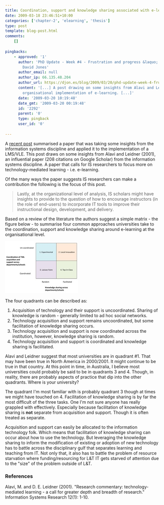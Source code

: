 ```yaml
---
title: Coordination, support and knowledge sharing associated with e-learning - where does your organisation fit?
date: 2009-03-18 23:46:51+10:00
categories: ['chapter-2', 'elearning', 'thesis']
type: post
template: blog-post.html
comments:
    []
    
pingbacks:
    - approved: '1'
      author: 'PhD Update - Week #4 - Frustration and progress &laquo; The Weblog of (a)
        David Jones'
      author_email: null
      author_ip: 66.135.48.204
      author_url: https://djon.es/blog/2009/03/20/phd-update-week-4-frustration-and-progress/
      content: '[...] A post drawing on some insights from Alavi and Leidner (2001) about
        organisational implementation of e-learning. [...]'
      date: '2009-03-20 10:19:48'
      date_gmt: '2009-03-20 00:19:48'
      id: '2292'
      parent: '0'
      type: pingback
      user_id: '0'
    
---
```

A [recent post](/blog2/2009/03/13/virtual-learning-environments-three-implementation-perspectives/) summarised a paper that was taking some insights from the information systems discipline and applied it to the implementation of a LMS/VLE. This post draws on some insights from Alavi and Leidner (2001), an influential paper (208 citations on Google Scholar) from the information systems discipline. A paper that calls for IS researchers to focus more on technology-mediated learning - i.e. e-learning.

Of the many ways the paper suggests IS researchers can make a contribution the following is the focus of this post.

> Lastly, at the organizational level of analysis, IS scholars might have insights to provide to the question of how to encourage instructors (in the role of end-users) to incorporate IT tools to improve their instructional design, development, and delivery.

Based on a review of the literature the authors suggest a simple matrix - the figure below - to summarise four common approaches universities take to the coordination, support and knowledge sharing around e-learning at the organisational level.

[![Coordination, support and knowledge sharing](images/3365509860_1015d5f39f_m.jpg)](http://www.flickr.com/photos/david_jones/3365509860/ "Coordination, support and knowledge sharing by David T Jones, on Flickr")

The four quadrants can be described as:

1. Acquisition of technology and their support is uncoordinated. Sharing of knowledge is random - generally limited to ad hoc social networks.
2. Technology acquisition and support remains uncoordinated, but some facilitation of knowledge sharing occurs.
3. Technology acquisition and support is now coordinated across the institution, however, knowledge sharing is random.
4. Technology acquisition and support is coordinated and knowledge sharing is facilitated.

Alavi and Leidner suggest that most universities are in quadrant #1. That may have been true in North America in 2000/2001. It might continue to be true in that country. At this point in time, in Australia, I believe most universities could probably be said to be in quadrants 3 and 4. Though, in reality, there are probably aspects of practice that dip into the other quadrants. Where is your university?

The quadrant I'm most familiar with is probably quadrant 3 though at times we might have touched on 4. Facilitation of knowledge sharing is by far the most difficult of the three tasks. One I'm not sure anyone has really grappled with effectively. Especially because facilitation of knowledge sharing is **not** separate from acquisition and support. Though it is often treated as separate.

Acquisition and support can easily be allocated to the information technology folk. Which means that facilitation of knowledge sharing can occur about how to use the technology. But leveraging the knowledge sharing to inform the modification of existing or adoption of new technology has to battle across the disciplinary gulf that separates learning and teaching from IT. Not only that, it also has to battle the problem of resource starvation where funding/resourcing for L&T IT gets starved of attention due to the "size" of the problem outside of L&T.

### References

Alavi, M. and D. E. Leidner (2001). "Research commentary: technology-mediated learning - a call for greater depth and breadth of research." Information Systems Research 12(1): 1-10.